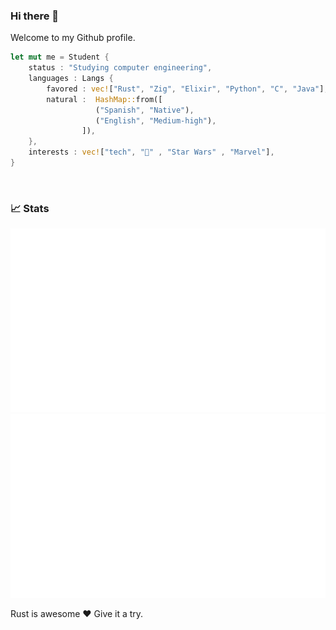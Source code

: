 ### Hi there 👋

<!--
**pxp9/pxp9** is a ✨ _special_ ✨ repository because its `README.md` (this file) appears on your GitHub profile.

Here are some ideas to get you started:

- 🔭 I’m currently working on ...
- 🌱 I’m currently learning ...
- 👯 I’m looking to collaborate on ...
- 🤔 I’m looking for help with ...
- 💬 Ask me about ...
- 📫 How to reach me: ...
- 😄 Pronouns: ...
- ⚡ Fun fact: ...
-->

Welcome to my Github profile.
<br>

```rust
let mut me = Student {
    status : "Studying computer engineering",
    languages : Langs {
        favored : vec!["Rust", "Zig", "Elixir", "Python", "C", "Java"],
        natural :  HashMap::from([
                   ("Spanish", "Native"),
                   ("English", "Medium-high"),
                ]),
    },
    interests : vec!["tech", "🎵" , "Star Wars" , "Marvel"],
}
```
</br>

### 📈 Stats

<p>
  <img src='https://raw.githubusercontent.com/pxp9/github-stats-transparent/output/generated/overview.svg' alt='overview'</img>
  <img src='https://raw.githubusercontent.com/pxp9/github-stats-transparent/output/generated/languages.svg'  alt='languages'</img>
</p>



Rust is awesome ❤️
Give it a try.
